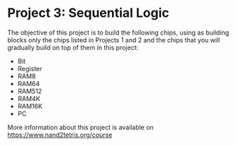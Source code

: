 # Project 3: Sequential Logic

The objective of this project is to build the following chips, using as building blocks only the chips listed in Projects 1 and 2 and the chips that you will gradually build on top of them in this project:

* Bit
* Register
* RAM8
* RAM64
* RAM512
* RAM4K
* RAM16K
* PC

More information about this project is available on https://www.nand2tetris.org/course
